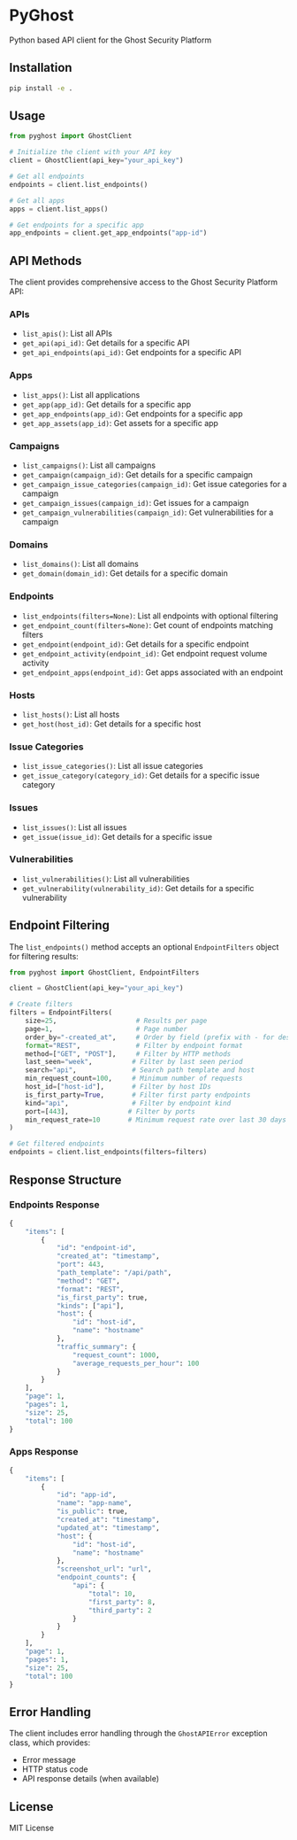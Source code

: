 # PyGhost

Python based API client for the Ghost Security Platform

## Installation

```bash
pip install -e .
```

## Usage

```python
from pyghost import GhostClient

# Initialize the client with your API key
client = GhostClient(api_key="your_api_key")

# Get all endpoints
endpoints = client.list_endpoints()

# Get all apps
apps = client.list_apps()

# Get endpoints for a specific app
app_endpoints = client.get_app_endpoints("app-id")
```

## API Methods

The client provides comprehensive access to the Ghost Security Platform API:

### APIs
- `list_apis()`: List all APIs
- `get_api(api_id)`: Get details for a specific API
- `get_api_endpoints(api_id)`: Get endpoints for a specific API

### Apps
- `list_apps()`: List all applications
- `get_app(app_id)`: Get details for a specific app
- `get_app_endpoints(app_id)`: Get endpoints for a specific app
- `get_app_assets(app_id)`: Get assets for a specific app

### Campaigns
- `list_campaigns()`: List all campaigns
- `get_campaign(campaign_id)`: Get details for a specific campaign
- `get_campaign_issue_categories(campaign_id)`: Get issue categories for a campaign
- `get_campaign_issues(campaign_id)`: Get issues for a campaign
- `get_campaign_vulnerabilities(campaign_id)`: Get vulnerabilities for a campaign

### Domains
- `list_domains()`: List all domains
- `get_domain(domain_id)`: Get details for a specific domain

### Endpoints
- `list_endpoints(filters=None)`: List all endpoints with optional filtering
- `get_endpoint_count(filters=None)`: Get count of endpoints matching filters
- `get_endpoint(endpoint_id)`: Get details for a specific endpoint
- `get_endpoint_activity(endpoint_id)`: Get endpoint request volume activity
- `get_endpoint_apps(endpoint_id)`: Get apps associated with an endpoint

### Hosts
- `list_hosts()`: List all hosts
- `get_host(host_id)`: Get details for a specific host

### Issue Categories
- `list_issue_categories()`: List all issue categories
- `get_issue_category(category_id)`: Get details for a specific issue category

### Issues
- `list_issues()`: List all issues
- `get_issue(issue_id)`: Get details for a specific issue

### Vulnerabilities
- `list_vulnerabilities()`: List all vulnerabilities
- `get_vulnerability(vulnerability_id)`: Get details for a specific vulnerability

## Endpoint Filtering

The `list_endpoints()` method accepts an optional `EndpointFilters` object for filtering results:

```python
from pyghost import GhostClient, EndpointFilters

client = GhostClient(api_key="your_api_key")

# Create filters
filters = EndpointFilters(
    size=25,                    # Results per page
    page=1,                     # Page number
    order_by="-created_at",     # Order by field (prefix with - for descending)
    format="REST",              # Filter by endpoint format
    method=["GET", "POST"],     # Filter by HTTP methods
    last_seen="week",          # Filter by last seen period
    search="api",              # Search path template and host
    min_request_count=100,     # Minimum number of requests
    host_id=["host-id"],       # Filter by host IDs
    is_first_party=True,       # Filter first party endpoints
    kind="api",                # Filter by endpoint kind
    port=[443],               # Filter by ports
    min_request_rate=10       # Minimum request rate over last 30 days
)

# Get filtered endpoints
endpoints = client.list_endpoints(filters=filters)
```

## Response Structure

### Endpoints Response
```python
{
    "items": [
        {
            "id": "endpoint-id",
            "created_at": "timestamp",
            "port": 443,
            "path_template": "/api/path",
            "method": "GET",
            "format": "REST",
            "is_first_party": true,
            "kinds": ["api"],
            "host": {
                "id": "host-id",
                "name": "hostname"
            },
            "traffic_summary": {
                "request_count": 1000,
                "average_requests_per_hour": 100
            }
        }
    ],
    "page": 1,
    "pages": 1,
    "size": 25,
    "total": 100
}
```

### Apps Response
```python
{
    "items": [
        {
            "id": "app-id",
            "name": "app-name",
            "is_public": true,
            "created_at": "timestamp",
            "updated_at": "timestamp",
            "host": {
                "id": "host-id",
                "name": "hostname"
            },
            "screenshot_url": "url",
            "endpoint_counts": {
                "api": {
                    "total": 10,
                    "first_party": 8,
                    "third_party": 2
                }
            }
        }
    ],
    "page": 1,
    "pages": 1,
    "size": 25,
    "total": 100
}
```

## Error Handling

The client includes error handling through the `GhostAPIError` exception class, which provides:
- Error message
- HTTP status code
- API response details (when available)

## License

MIT License
